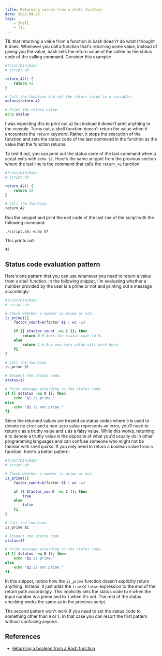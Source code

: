 ```yaml
---
title: Returning values from a shell function
date: 2022-09-25
tags:
    - Shell
    - TIL
---
```


TIL that returning a value from a function in bash doesn't do what I thought it
does. Whenever you call a function that's returning some value, instead of giving you
the value, bash sets the return value of the callee as the status code of the calling
command. Consider this example:


```bash
#!/usr/bin/bash
# script.sh

return_42() {
    return 42
}

# Call the function and set the return value to a variable.
value=$return_42

# Print the return value.
echo $value
```

I was expecting this to print out `42` but instead it doesn't print anything to the
console. Turns out, a shell function doesn't return the value when it encounters the
`return` keyword. Rather, it stops the execution of the function and sets the status
code of the last command in the function as the value that the function returns.

To test it out, you can print out the status code of the last command when a script
exits with `echo $?`. Here's the same snippet from the previous section where the last
line is the command that calls the `return_42` function:

```bash
#!/usr/bin/bash
# script.sh

return_42() {
    return 42
}

# Call the function.
return_42
```

Run the snippet and print the exit code of the last line of the script with the
following command:

```
./script.sh; echo $?
```

This prints out:

```
42
```

## Status code evaluation pattern

Here's one pattern that you can use whenever you need to return a value from a shell
function. In the following snippet, I'm evaluating whether a number provided by the user
is a prime or not and printing out a message accordingly:

```bash
#!/usr/bin/bash
# script.sh

# Check whether a number is prime or not.
is_prime(){
    factor_count=$(factor $1 | wc -w)

    if [[ $factor_count -eq 2 ]]; then
        return 0 # Sets the status code to 0.
    else
        return 1 # Any non-zero value will work here.
    fi
}

# Call the function.
is_prime $1

# Inspect the status code.
status=$?

# Print message according to the status code.
if [[ $status -eq 0 ]]; then
    echo "$1 is prime."
else
    echo "$1 is not prime."
fi
```

Since the returned values are treated as status codes where `0` is used to denote no
error and a non-zero value represents an error, you'll need to return `0` as a truthy
value and `1` as a falsy value. While this works, returning `0` to denote a truthy value
is the opposite of what you'd usually do in other programming languages and can confuse
someone who might not be familiar with shell quirks. If you only need to return a
boolean value from a function, here's a better pattern:

```bash
#!/usr/bin/bash
# script.sh

# Check whether a number is prime or not.
is_prime(){
    factor_count=$(factor $1 | wc -w)

    if [[ $factor_count -eq 2 ]]; then
        true
    else
        false
    fi
}

# Call the function.
is_prime $1

# Inspect the status code.
status=$?

# Print message according to the status code.
if [[ $status -eq 0 ]]; then
    echo "$1 is prime."
else
    echo "$1 is not prime."
fi
```

In this snippet, notice how the `is_prime` function doesn't explicitly return anything.
Instead, it just adds the `true` or `false` expression to the end of the return path
accordingly. This implicitly sets the status code to `0` when the input number is a
prime and to `1` when it's not. The rest of the status checking works the same as in the
previous script.

The second pattern won't work if you need to set the status code to something other than
`0` or `1`. In that case you can resort the first pattern without confusing anyone.

## References

* [Returning a boolean from a Bash function](https://stackoverflow.com/questions/5431909/returning-a-boolean-from-a-bash-function/43840545#43840545)
